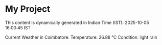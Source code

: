 # My Project

This content is dynamically generated in Indian Time (IST): 2025-10-05 16:00:45 IST


Current Weather in Coimbatore:
Temperature: 26.88 °C
Condition: light rain
